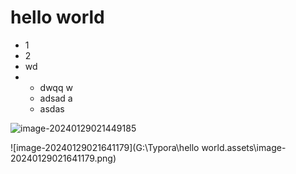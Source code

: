 # hello world

+ 1
+ 2
+ wd 
+ - dwqq w
  - adsad a
  - asdas

![image-20240129021449185](C:\Users\q1884\AppData\Roaming\Typora\typora-user-images\image-20240129021449185.png)

![image-20240129021641179](G:\Typora\hello world.assets\image-20240129021641179.png)